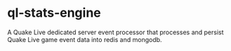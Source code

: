 # ql-stats-engine
A Quake Live dedicated server event processor that processes and persist Quake Live game event data into redis and mongodb.